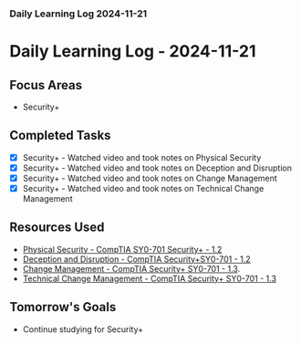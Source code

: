 ### Daily Learning Log 2024-11-21

# Daily Learning Log - 2024-11-21

## Focus Areas
- Security+

## Completed Tasks
- [x] Security+ - Watched video and took notes on Physical Security
- [x] Security+ - Watched video and took notes on Deception and Disruption
- [x] Security+ - Watched video and took notes on Change Management
- [x] Security+ - Watched video and took notes on Technical Change Management

## Resources Used
- [Physical Security - CompTIA SY0-701 Security+ - 1.2](https://www.youtube.com/watch?v=YtT8q2mUM9c)
- [Deception and Disruption - CompTIA Security+SY0-701 - 1.2](https://www.youtube.com/watch?v=X_qfMVty4ts)
- [Change Management - CompTIA Security+ SY0-701 - 1.3](https://www.youtube.com/watch?v=48wRbMdHFVI).
- [Technical Change Management - CompTIA Security+ SY0-701 - 1.3](https://www.youtube.com/watch?v=H9TYNjcpl-0)

## Tomorrow's Goals
- Continue studying for Security+
